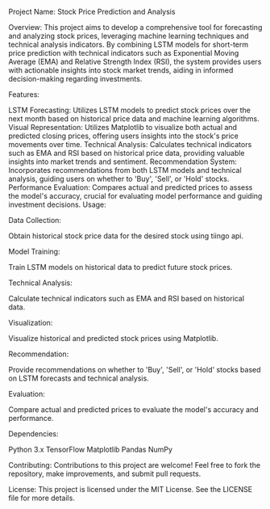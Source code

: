 Project Name: Stock Price Prediction and Analysis

Overview:
This project aims to develop a comprehensive tool for forecasting and analyzing stock prices, leveraging machine learning techniques and technical analysis indicators. By combining LSTM models for short-term price prediction with technical indicators such as Exponential Moving Average (EMA) and Relative Strength Index (RSI), the system provides users with actionable insights into stock market trends, aiding in informed decision-making regarding investments.

Features:

LSTM Forecasting: Utilizes LSTM models to predict stock prices over the next month based on historical price data and machine learning algorithms.
Visual Representation: Utilizes Matplotlib to visualize both actual and predicted closing prices, offering users insights into the stock's price movements over time.
Technical Analysis: Calculates technical indicators such as EMA and RSI based on historical price data, providing valuable insights into market trends and sentiment.
Recommendation System: Incorporates recommendations from both LSTM models and technical analysis, guiding users on whether to 'Buy', 'Sell', or 'Hold' stocks.
Performance Evaluation: Compares actual and predicted prices to assess the model's accuracy, crucial for evaluating model performance and guiding investment decisions.
Usage:

Data Collection:

Obtain historical stock price data for the desired stock using tiingo api.

Model Training:

Train LSTM models on historical data to predict future stock prices.

Technical Analysis: 

Calculate technical indicators such as EMA and RSI based on historical data.

Visualization:

Visualize historical and predicted stock prices using Matplotlib.

Recommendation: 

Provide recommendations on whether to 'Buy', 'Sell', or 'Hold' stocks based on LSTM forecasts and technical analysis.

Evaluation: 

Compare actual and predicted prices to evaluate the model's accuracy and performance.

Dependencies:

Python 3.x
TensorFlow
Matplotlib
Pandas
NumPy

Contributing:
Contributions to this project are welcome! Feel free to fork the repository, make improvements, and submit pull requests.

License:
This project is licensed under the MIT License. See the LICENSE file for more details.
